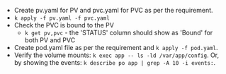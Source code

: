 * Create pv.yaml for PV and pvc.yaml for PVC as per the requirement.
* `k apply -f pv.yaml -f pvc.yaml`
* Check the PVC is bound to the PV
  * `k get pv,pvc` - the 'STATUS' column should show as 'Bound' for both PV and PVC
* Create pod.yaml file as per the requirement and `k apply -f pod.yaml`.
* Verify the volume mounts: `k exec app -- ls -ld /var/app/config`. Or, by showing the events: `k describe po app | grep -A 10 -i events:`.